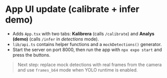 # App UI update (calibrate + infer demo)

- Adds `App.tsx` with two tabs: **Kalibrera** (calls `/calibrate`) and **Analys (demo)** (calls `/infer` in *detections* mode).
- `lib/api.ts` contains helper functions and a `mockDetections()` generator.
- Start the server on port 8000, then run the app with `npx expo start` and press the buttons.

> Next step: replace mock detections with real frames from the camera and use `frames_b64` mode when YOLO runtime is enabled.
